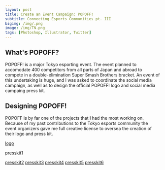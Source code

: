 ```yaml
---
layout: post
title: Create an Event Campaign: POPOFF!
subtitle: Connecting Esports Communities pt. III
bigimg: /img/.png
image: /img/TN.png
tags: [Photoshop, Illustrator, Twitter]
---
```


## What's POPOFF?
POPOFF! is a major Tokyo esporting event.
The event planned to accomodate 400 competitors from all parts of Japan and abroad to compete in a double-elimination Super Smash Brothers bracket. An event of this undertaking is huge, and I was asked to coordinate the social media campaign, as well as to design the official POPOFF! logo and social media campaing press kit.

## Designing POPOFF!
POPOFF is by far one of the projects that I had the most working on. Because of my past contributions to the Tokyo esports community the event organizers gave me full creative license to oversea the creation of their logo and press kit.

[logo]()

[presskit1]()

[presskit2]()
[presskit3]()
[presskit4]()
[presskit5]()
[presskit6]()
